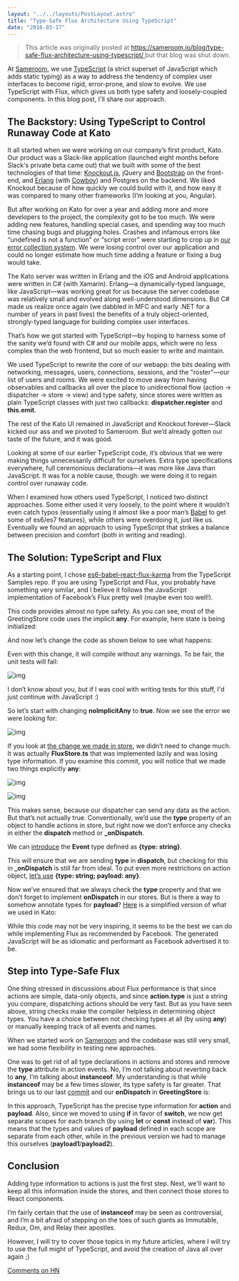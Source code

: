 ```yaml
---
layout: "../../layouts/PostLayout.astro"
title: "Type-Safe Flux Architecture Using TypeScript"
date: "2016-03-17"
---
```


<blockquote class="mt-6 relative p-4 text-xl italic border-l-4 bg-gray-200 text-gray-600 border-gray-500 quote">
  This article was originally posted at <a
    href="https://web.archive.org/web/20211025093449/https://sameroom.io/blog/type-safe-flux-architecture-using-typescript/"
    target="_blank"
    rel="noopener noreferrer"
    class="text-teal-500 no-underline hover:text-teal-400 hover:underline"
  >
    https://sameroom.io/blog/type-safe-flux-architecture-using-typescript/
  </a> but that blog was shut down.
</blockquote>

At [Sameroom](https://sameroom.io/), we use [TypeScript](http://www.typescriptlang.org/) (a strict superset of JavaScript which adds static typing) as a way to address the tendency of complex user interfaces to become rigid, error-prone, and slow to evolve. We use TypeScript with Flux, which gives us both type safety and loosely-coupled components. In this blog post, I'll share our approach.

## The Backstory: Using TypeScript to Control Runaway Code at Kato

It all started when we were working on our company’s first product, Kato. Our product was a Slack-like application (launched eight months before Slack's private beta came out) that we built with some of the best technologies of that time: [Knockout.js](http://knockoutjs.com/), jQuery and [Bootstrap](http://getbootstrap.com/) on the front-end, and [Erlang](http://www.erlang.org/) (with [Cowboy](http://ninenines.eu/)) and Postgres on the backend. We liked Knockout because of how quickly we could build with it, and how easy it was compared to many other frameworks (I’m looking at you, Angular).

But after working on Kato for over a year and adding more and more developers to the project, the complexity got to be too much. We were adding new features, handling special cases, and spending way too much time chasing bugs and plugging holes. Crashes and infamous errors like “undefined is not a function” or “script error” were starting to crop up in [our error collection system](https://raygun.io/). We were losing control over our application and could no longer estimate how much time adding a feature or fixing a bug would take.

The Kato server was written in Erlang and the iOS and Android applications were written in C# (with Xamarin). Erlang—a dynamically-typed language, like JavaScript—was working great for us because the server codebase was relatively small and evolved along well-understood dimensions. But C# made us realize once again (we dabbled in MFC and early .NET for a number of years in past lives) the benefits of a truly object-oriented, strongly-typed language for building complex user interfaces.

That’s how we got started with TypeScript—by hoping to harness some of the sanity we’d found with C# and our mobile apps, which were no less complex than the web frontend, but so much easier to write and maintain.

We used TypeScript to rewrite the core of our webapp: the bits dealing with networking, messages, users, connections, sessions, and the "roster"—our list of users and rooms. We were excited to move away from having observables and callbacks all over the place to unidirectional flow (action -> dispatcher -> store -> view) and type safety, since stores were written as plain TypeScript classes with just two callbacks: **dispatcher.register** and **this.emit**.

The rest of the Kato UI remained in JavaScript and Knockout forever—Slack kicked our ass and we pivoted to Sameroom. But we’d already gotten our taste of the future, and it was good.

Looking at some of our earlier TypeScript code, it’s obvious that we were making things unnecessarily difficult for ourselves. Extra type specifications everywhere, full ceremonious declarations—it was more like Java than JavaScript. It was for a noble cause, though: we were doing it to regain control over runaway code.

When I examined how others used TypeScript, I noticed two distinct approaches. Some either used it very loosely, to the point where it wouldn’t even catch typos (essentially using it almost like a poor man’s [Babel](https://babeljs.io/) to get some of es6/es7 features), while others were overdoing it, just like us. Eventually we found an approach to using TypeScript that strikes a balance between precision and comfort (both in writing and reading).

## The Solution: TypeScript and Flux

As a starting point, I chose [es6-babel-react-flux-karma](https://github.com/Microsoft/TypeScriptSamples/tree/0f2d72365273b8bffc4290782dd679a41b813714/es6-babel-react-flux-karma) from the TypeScript Samples repo. If you are using TypeScript and Flux, you probably have something very similar, and I believe it follows the JavaScript implementation of Facebook’s Flux pretty well (maybe even too well!).

This code provides almost no type safety. As you can see, most of the GreetingStore code uses the implicit **any**. For example, here state is being initialized:

<script src="https://gist.github.com/JLarky/761f9584da9576b6e96c.js"></script>

And now let’s change the code as shown below to see what happens:

<script src="https://gist.github.com/JLarky/9fe5d6239988a43d8413.js"></script>

Even with this change, it will compile without any warnings. To be fair, the unit tests will fail:

![img](/type-safe-flux/unit_test_fail.png)

I don’t know about you, but if I was cool with writing tests for this stuff, I'd just continue with JavaScript :)

So let’s start with changing **noImplicitAny** to **true**. Now we see the error we were looking for:

![img](/type-safe-flux/typescript_error.png)

If you look at [the change we made in store](https://github.com/JLarky/TypeScriptSamples/commit/7e4eac4546017d4760df2e4086db012ab3dbec54#diff-5), we didn’t need to change much. It was actually **FluxStore.ts** that was implemented lazily and was losing type information. If you examine this commit, you will notice that we made two things explicitly **any**:

![img](/type-safe-flux/explicit_any_on_dispatch.png)

![img](/type-safe-flux/explicit_any_dispatcher.png)

This makes sense, because our dispatcher can send any data as the action. But that’s not actually true. Conventionally, we’d use the **type** property of an object to handle actions in store, but right now we don’t enforce any checks in either the **dispatch** method or **\_onDispatch**.

We can [introduce](https://github.com/JLarky/TypeScriptSamples/commit/580b89e228dd29ea00e189bca974d9bf557283cb) the **Event** type defined as **{type: string}**.

This will ensure that we are sending **type** in **dispatch**, but checking for this in **\_onDispatch** is still far from ideal. To put even more restrictions on action object, [let’s use](https://github.com/JLarky/TypeScriptSamples/commit/4d7b2c1c44074964fc92c3230e70940931117d33) **{type: string; payload: any}**.

Now we’ve ensured that we always check the **type** property and that we don’t forget to implement **onDispatch** in our stores. But is there a way to somehow annotate types for **payload**? [Here](https://github.com/JLarky/TypeScriptSamples/commit/4935670d1e70274bc8534945e0e514eb97009414) is a simplified version of what we used in Kato:

<script src="https://gist.github.com/JLarky/06f1e07321ced56c08e4.js"></script>

While this code may not be very inspiring, it seems to be the best we can do while implementing Flux as recommended by Facebook. The generated JavaScript will be as idiomatic and performant as Facebook advertised it to be.

## Step into Type-Safe Flux

One thing stressed in discussions about Flux performance is that since actions are simple, data-only objects, and since **action.type** is just a string you compare, dispatching actions should be very fast. But as you have seen above, string checks make the compiler helpless in determining object types. You have a choice between not checking types at all (by using **any**) or manually keeping track of all events and names.

When we started work on [Sameroom](https://sameroom.io/) and the codebase was still very small, we had some flexibility in testing new approaches.

One was to get rid of all type declarations in actions and stores and remove the **type** attribute in action events. No, I’m not talking about reverting back to **any**, I’m talking about **instanceof**. My understanding is that while **instanceof** may be a few times slower, its type safety is far greater. That brings us to our last [commit](https://github.com/JLarky/TypeScriptSamples/commit/5e27fc0eddba50c0105d5ebe218990ca7d67233f) and our **onDispatch** in **GreetingStore** is:

<script src="https://gist.github.com/JLarky/fb316a3f5c74887a2e20.js"></script>

In this approach, TypeScript has the precise type information for **action** and **payload**. Also, since we moved to using **if** in favor of **switch**, we now get separate scopes for each branch (by using **let** or **const** instead of **var**). This means that the types and values of **payload** defined in each scope are separate from each other, while in the previous version we had to manage this ourselves (**payload1**/**payload2**).

## Conclusion

Adding type information to actions is just the first step. Next, we'll want to keep all this information inside the stores, and then connect those stores to React components.

I’m fairly certain that the use of **instanceof** may be seen as controversial, and I’m a bit afraid of stepping on the toes of such giants as Immutable, Redux, Om, and Relay their apostles.

However, I will try to cover those topics in my future articles, where I will try to use the full might of TypeScript, and avoid the creation of Java all over again ;)

[Comments on HN](https://news.ycombinator.com/item?id=11303955)
